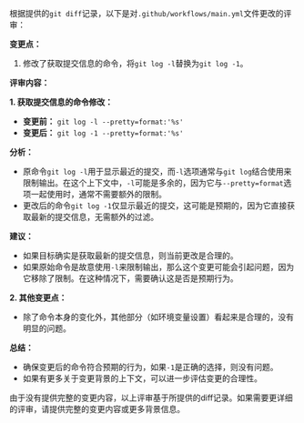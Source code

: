 根据提供的`git diff`记录，以下是对`.github/workflows/main.yml`文件更改的评审：

**变更点：**
1. 修改了获取提交信息的命令，将`git log -l`替换为`git log -1`。

**评审内容：**

**1. 获取提交信息的命令修改：**
- **变更前：** `git log -l --pretty=format:'%s'`
- **变更后：** `git log -1 --pretty=format:'%s'`

**分析：**
- 原命令`git log -l`用于显示最近的提交，而`-l`选项通常与`git log`结合使用来限制输出。在这个上下文中，`-l`可能是多余的，因为它与`--pretty=format`选项一起使用时，通常不需要额外的限制。
- 更改后的命令`git log -1`仅显示最近的提交，这可能是预期的，因为它直接获取最新的提交信息，无需额外的过滤。

**建议：**
- 如果目标确实是获取最新的提交信息，则当前更改是合理的。
- 如果原始命令是故意使用`-l`来限制输出，那么这个变更可能会引起问题，因为它移除了限制。在这种情况下，需要确认这是否是预期行为。

**2. 其他变更点：**
- 除了命令本身的变化外，其他部分（如环境变量设置）看起来是合理的，没有明显的问题。

**总结：**
- 确保变更后的命令符合预期的行为，如果`-1`是正确的选择，则没有问题。
- 如果有更多关于变更背景的上下文，可以进一步评估变更的合理性。

由于没有提供完整的变更内容，以上评审基于所提供的diff记录。如果需要更详细的评审，请提供完整的变更内容或更多背景信息。